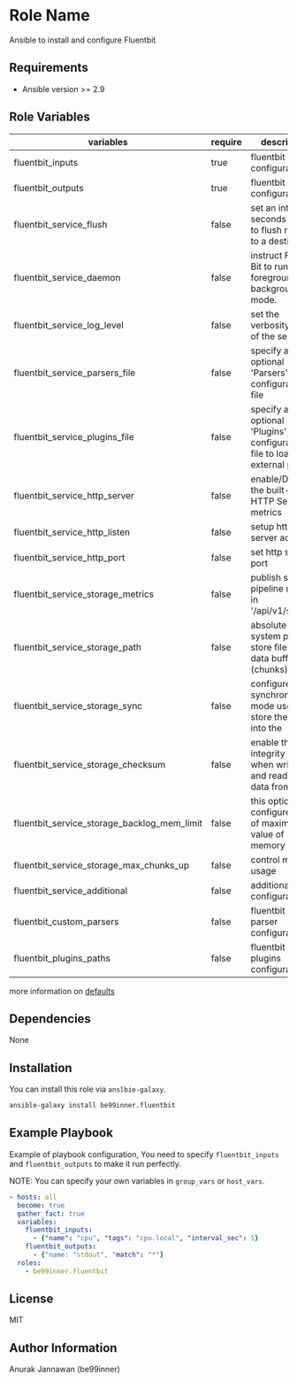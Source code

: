 # Role Name

Ansible to install and configure Fluentbit

## Requirements

- Ansible version >= 2.9

## Role Variables

| variables                                   | require | description                                                               | type       | default                 |
| ------------------------------------------- | ------- | ------------------------------------------------------------------------- | ---------- | ----------------------- |
| fluentbit_inputs                            | true    | fluentbit input configuration                                             | list(dict) | []                      |
| fluentbit_outputs                           | true    | fluentbit output configuration                                            | list(dict) | []                      |
| fluentbit_service_flush                     | false   | set an interval of seconds before to flush records to a destination       | number     | 5                       |
| fluentbit_service_daemon                    | false   | instruct Fluent Bit to run in foreground or background mode.              | string     | Off                     |
| fluentbit_service_log_level                 | false   | set the verbosity level of the service                                    | string     | info                    |
| fluentbit_service_parsers_file              | false   | specify an optional 'Parsers' configuration file                          | string     | parsers.conf            |
| fluentbit_service_plugins_file              | false   | specify an optional 'Plugins' configuration file to load external plugins | string     | plugins.conf            |
| fluentbit_service_http_server               | false   | enable/Disable the built-in HTTP Server for metrics                       | string     | Off                     |
| fluentbit_service_http_listen               | false   | setup http server address                                                 | string     | 0.0.0.0                 |
| fluentbit_service_http_port                 | false   | set http server port                                                      | number     | 2020                    |
| fluentbit_service_storage_metrics           | false   | publish storage pipeline metrics in '/api/v1/storage'                     | string     | on                      |
| fluentbit_service_storage_path              | false   | absolute file system path to store filesystem data buffers (chunks)       | string     | "/var/lib/td-agent-bit" |
| fluentbit_service_storage_sync              | false   | configure the synchronization mode used to store the data into the        | string     | normal                  |
| fluentbit_service_storage_checksum          | false   | enable the data integrity check when writing and reading data from the    | string     | off                     |
| fluentbit_service_storage_backlog_mem_limit | false   | this option configure a hint of maximum value of memory                   | string     | 5M                      |
| fluentbit_service_storage_max_chunks_up     | false   | control memory usage                                                      | number     | 128                     |
| fluentbit_service_additional                | false   | additional configuration                                                  | list(dict) | []                      |
| fluentbit_custom_parsers                    | false   | fluentbit custom parser configuration                                     | list(dict) | []                      |
| fluentbit_plugins_paths                     | false   | fluentbit custom plugins configuration                                    | list(dict) | []                      |

more information on [defaults](https://github.com/be99inner/ansible-fluentbit/blob/master/defaults/main.yml)

## Dependencies

None

## Installation

You can install this role via `anslbie-galaxy`.

```sh
ansible-galaxy install be99inner.fluentbit
```

## Example Playbook

Example of playbook configuration, You need to specify
`fluentbit_inputs` and `fluentbit_outputs` to make it run perfectly.

NOTE: You can specify your own variables in `group_vars` or `host_vars`.

```yaml
- hosts: all
  become: true
  gather_fact: true
  variables:
    fluentbit_inputs:
      - {"name": "cpu", "tags": "cpu.local", "interval_sec": 5}
    fluentbit_outputs:
      - {"name: "stdout", "match": "*"}
  roles:
    - be99inner.fluentbit
```

## License

MIT

## Author Information

Anurak Jannawan (be99inner)
